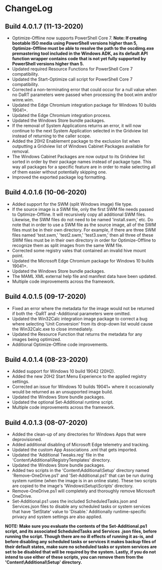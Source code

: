 # ChangeLog #

## Build 4.0.1.7 (11-13-2020) ##

- Optimize-Offline now supports PowerShell Core 7.
**Note: If creating bootable ISO media using PowerShell versions higher than 5, Optimize-Offline must be able to resolve the path to the oscdimg.exe premastering tool included in the Windows ADK, as its default API function wrapper contains code that is not yet fully supported by PowerShell versions higher than 5.**
- Updated required Resource Functions for PowerShell Core 7 compatibility.
- Updated the Start-Optimize call script for PowerShell Core 7 compatibility.
- Corrected a non-terminating error that could occur for a null value when no DaRT parameters were passed when processing the boot.wim and/or winre.wim.
- Updated the Edge Chromium integration package for Windows 10 builds 19041+.
- Updated the Edge Chromium integration process.
- Updated the Windows Store bundle packages.
- If the removal of System Applications returns an error, it will now continue to the next System Application selected in the Gridview list instead of returning to the caller scope.
- Added the 20H2 Enablement package to the exclusion list when outputting a Gridview list of Windows Cabinet Packages available for removal.
- The Windows Cabinet Packages are now output to its Gridview list sorted in order by their package names instead of package type. This way all packages for a specific feature are in order to make selecting all of them easier without potentially skipping one.
- Improved the exported package log formatting.

## Build 4.0.1.6 (10-06-2020) ##

- Added support for the SWM (split Windows image) file type.
- If the source image is a SWM file, only the first SWM file needs passed to Optimize-Offline. It will recursively copy all additional SWM files. Likewise, the SWM files do not need to be named 'install.swm,' etc. Do note that in order to use a SWM file as the source image, all of the SWM files must be in their own directory. For example, if there are three SWM files named 'test.swm,' 'test2.swm,' 'test3.swm,' then all three of these SWM files must be in their own directory in order for Optimize-Offline to recognize them as split images from the same WIM file.
- Corrected some registry vales that contained an invalid hive mount point.
- Updated the Microsoft Edge Chromium package for Windows 10 builds 19041+.
- Updated the Windows Store bundle packages.
- The MAML XML external help file and manifest data have been updated.
- Multiple code improvements across the framework.

## Build 4.0.1.5 (09-17-2020) ##

- Fixed an error where the metadata for the image would not be returned if both the -DaRT and -Additional parameters were omitted.
- Updated the Win32Calc integration image package to correct a bug where selecting 'Unit Conversion' from its drop-down list would cause the Win32Calc.exe to close immediately.
- Updated the Resource Function that returns the metadata for any images being optimized.
- Additional Optimize-Offline code improvements.

## Build 4.0.1.4 (08-23-2020) ##

- Added support for Windows 10 build 19042 (20H2).
- Added the new 20H2 Start Menu Experience to the applied registry settings.
- Corrected an issue for Windows 10 builds 19041+ where it occasionally would be returned as an unsupported image build.
- Updated the Windows Store bundle packages.
- Updated the optional Set-Additional runtime script.
- Multiple code improvements across the framework.

## Build 4.0.1.3 (08-07-2020) ##

- Added the clean-up of any directories for Windows Apps that were deprovisioned.
- Added additional disabling of Microsoft Edge telemetry and tracking.
- Updated the custom App Associations .xml that gets imported.
- Updated the 'Additional Tweaks.reg' file in the 'Content\Additional\RegistryTemplates' directory.
- Updated the Windows Store bundle packages.
- Added two scripts in the 'Content\Additional\Setup' directory named 'Remove-OneDrive.ps1' and 'Set-Additional.ps1' that can be run during system runtime (when the image is in an online state). These two scripts are copied to the image's 'Windows\Setup\Scripts' directory.
- Remove-OneDrive.ps1 will completely and thoroughly remove Microsoft OneDrive.
- Set-Additional.ps1 uses the included ScheduledTasks.json and Services.json files to disable any scheduled tasks or system services that have 'SetState' value to 'Disable.' Additionally runtime-specific privacy and system settings are also applied.

**NOTE: Make sure you evaluate the contents of the Set-Additional.ps1 script, and its associated ScheduledTasks and Services .json files, before running the script. Though there are no ill effects of running it as-is, and before disabling any scheduled tasks or services it makes backup files of their default states, make sure no scheduled tasks or system services are set to be disabled that will be required by the system. Lastly, if you do not intend to use either of these scripts, you can remove them from the 'Content\Additional\Setup' directory.**
